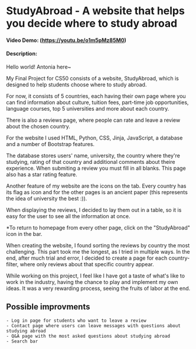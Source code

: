 # StudyAbroad - A website that helps you decide where to study abroad
#### Video Demo:  (https://youtu.be/o1m5pMz85M0)
#### Description:
   Hello world! Antonia here~

   My Final Project for CS50 consists of a website, StudyAbroad, which is designed to help students choose where to study abroad.

   For now, it consists of 5 countries, each having their own page where you can find information about culture, tuition fees, part-time job opportunities, language courses, top 5 universities and more about each country.

   There is also a reviews page, where people can rate and leave a review about the chosen country.

   For the website I used HTML, Python, CSS, Jinja, JavaScript, a database and a number of Bootstrap features.

   The database stores users' name, university, the country where they're studying, rating of that country and additional comments about theire experience. When submiting a review you must fill in all blanks. This page also has a star rating feature.

   Another feature of my website are the icons on the tab. Every country has its flag as icon and for the other pages is an ancient paper (this represents the idea of university the best :)).

   When displaying the reviews, I decided to lay them out in a table, so it is easy for the user to see all the information at once.

   *To return to homepage from every other page, click on the "StudyAbroad" icon in the bar.

   When creating the website, I found sorting the reviews by country the most challenging. This part took me the longest, as I tried in multiple ways. In the end, after much trial and error, I decided to create a page for each country-filter, where only reviews about that specific country appear.

   While working on this project, I feel like I have got a taste of what's like to work in the industry, having the chance to play and implement my own ideas. It was a very rewarding process, seeing the fruits of labor at the end.

## Possible improvments
    - Log in page for students who want to leave a review
    - Contact page where users can leave messages with questions about studying abroad
    - Q&A page with the most asked questions about studying abroad
    - Search bar

